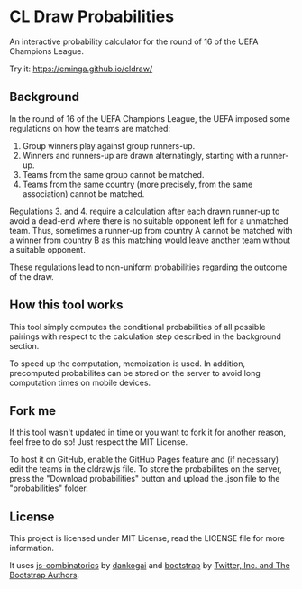 # CL Draw Probabilities
An interactive probability calculator for the round of 16 of the UEFA Champions League.

Try it: https://eminga.github.io/cldraw/

## Background
In the round of 16 of the UEFA Champions League, the UEFA imposed some regulations on how the teams are matched:
1. Group winners play against group runners-up.
2. Winners and runners-up are drawn alternatingly, starting with a runner-up.
3. Teams from the same group cannot be matched.
4. Teams from the same country (more precisely, from the same association) cannot be matched.

Regulations 3. and 4. require a calculation after each drawn runner-up to avoid a dead-end where there is no suitable opponent left for a unmatched team. Thus, sometimes a runner-up from country A cannot be matched with a winner from country B as this matching would leave another team without a suitable opponent.

These regulations lead to non-uniform probabilities regarding the outcome of the draw.

## How this tool works
This tool simply computes the conditional probabilities of all possible pairings with respect to the calculation step described in the background section.

To speed up the computation, memoization is used. In addition, precomputed probabilites can be stored on the server to avoid long computation times on mobile devices.

## Fork me
If this tool wasn't updated in time or you want to fork it for another reason, feel free to do so! Just respect the MIT License.

To host it on GitHub, enable the GitHub Pages feature and (if necessary) edit the teams in the cldraw.js file. To store the probabilites on the server, press the "Download probabilities" button and upload the .json file to the "probabilities" folder.

## License
This project is licensed under MIT License, read the LICENSE file for more information.

It uses [js-combinatorics](https://github.com/dankogai/js-combinatorics) by [dankogai](https://github.com/dankogai) and [bootstrap](https://github.com/twbs/bootstrap) by [Twitter, Inc. and The Bootstrap Authors](https://github.com/twbs).
